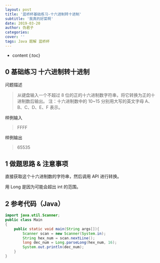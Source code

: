 ```yaml
---
layout: post
title: '蓝桥杯基础练习-十六进制转十进制'
subtitle: '我真的好菜啊'
date: 2019-03-20
author: 伪君子
categories:
cover: ''
tags: Java 题解 蓝桥杯
---
```


* content
{:toc}


## 0  基础练习 十六进制转十进制
问题描述
>从键盘输入一个不超过 8 位的正的十六进制数字符串，将它转换为正的十进制数后输出。
>注：十六进制数中的 10~15 分别用大写的英文字母 A、B、C、D、E、F 表示。

样例输入
>FFFF

样例输出
>65535

## 1 做题思路 & 注意事项
直接获取这个十六进制数的字符串，然后调用 API 进行转换。

用 Long 是因为可能会超出 int 的范围。

## 2 参考代码（Java）
```Java
import java.util.Scanner;
public class Main
{
    public static void main(String args[]){
		Scanner scan = new Scanner(System.in);
		String hex_num = scan.nextLine();
		long dec_num = Long.parseLong(hex_num, 16);
        System.out.println(dec_num);
    }
}
```